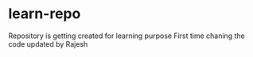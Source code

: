 # learn-repo
Repository is getting created for learning purpose
First time chaning the code
updated by Rajesh
